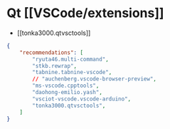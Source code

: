 # Qt [[VSCode/extensions]]

- [[tonka3000.qtvsctools]]

```json
{
    "recommendations": [
        "ryuta46.multi-command",
        "stkb.rewrap",
        "tabnine.tabnine-vscode",
        // "auchenberg.vscode-browser-preview",
        "ms-vscode.cpptools",
        "daohong-emilio.yash",
        "vsciot-vscode.vscode-arduino",
		"tonka3000.qtvsctools",
    ]
}
```

## 